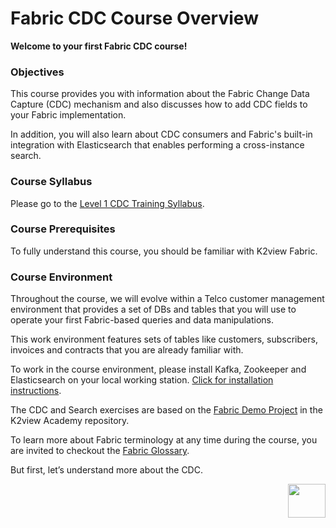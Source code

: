 # Fabric CDC Course Overview

**Welcome to your first Fabric CDC course!**   



### Objectives

This course provides you with information about the Fabric Change Data Capture (CDC) mechanism and also discusses how to add CDC fields to your Fabric implementation. 

In addition, you will also learn about CDC consumers and Fabric's built-in integration with Elasticsearch that enables performing a cross-instance search.

### Course Syllabus

Please go to the [Level 1 CDC Training Syllabus](02_cdc_training_syllabus.md).



### Course Prerequisites 

To fully understand this course, you should be familiar with K2view Fabric.

### Course Environment

Throughout the course, we will evolve within a Telco customer management environment that provides a set of DBs and tables that you will use to operate your first Fabric-based queries and data manipulations. 

This work environment features sets of tables  like customers, subscribers, invoices and contracts that you are already familiar with. 

To work in the course environment, please install Kafka, Zookeeper and Elasticsearch on your local working station. [Click for installation instructions](/articles/demo_project/01_local_installation_of_zookeper_kafka_and_ES.md).

The CDC and Search exercises are based on the [Fabric Demo Project](/articles/demo_project) in the K2view Academy repository.


To learn more about Fabric terminology at any time during the course, you are invited to checkout the [Fabric Glossary](/articles/01_fabric_overview/02_fabric_glossary.md).


But first, let’s understand more about the CDC.

[<img align="right" width="60" height="54" src="/articles/images/Next.png">](03_cdc_overview.md)
